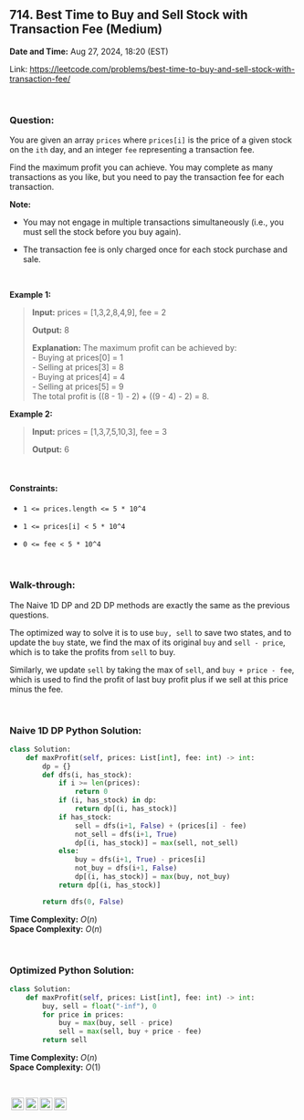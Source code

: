 ## 714. Best Time to Buy and Sell Stock with Transaction Fee (Medium)
**Date and Time:** Aug 27, 2024, 18:20 (EST)

Link: https://leetcode.com/problems/best-time-to-buy-and-sell-stock-with-transaction-fee/

<br>

### Question:
You are given an array `prices` where `prices[i]` is the price of a given stock on the `ith` day, and an integer `fee` representing a transaction fee.

Find the maximum profit you can achieve. You may complete as many transactions as you like, but you need to pay the transaction fee for each transaction.

**Note:**

* You may not engage in multiple transactions simultaneously (i.e., you must sell the stock before you buy again).

* The transaction fee is only charged once for each stock purchase and sale.

<br>

**Example 1:**
> **Input:** prices = [1,3,2,8,4,9], fee = 2
> 
> **Output:** 8
>
> **Explanation:** The maximum profit can be achieved by: <br>
> \- Buying at prices[0] = 1 <br>
> \- Selling at prices[3] = 8 <br>
> \- Buying at prices[4] = 4 <br>
> \- Selling at prices[5] = 9 <br>
> The total profit is ((8 - 1) - 2) + ((9 - 4) - 2) = 8.

**Example 2:**
> **Input:** prices = [1,3,7,5,10,3], fee = 3
> 
> **Output:** 6

<br>

#### Constraints:
* `1 <= prices.length <= 5 * 10^4`

* `1 <= prices[i] < 5 * 10^4`

* `0 <= fee < 5 * 10^4`

<br>

### Walk-through: 
The Naive 1D DP and 2D DP methods are exactly the same as the previous questions. 

The optimized way to solve it is to use `buy, sell` to save two states, and to update the `buy` state, we find the max of its original `buy` and `sell - price`, which is to take the profits from `sell` to buy. 

Similarly, we update `sell` by taking the max of `sell`, and `buy + price - fee`, which is used to find the profit of last buy profit plus if we sell at this price minus the fee.

<br>

### Naive 1D DP Python Solution:
```python
class Solution:
    def maxProfit(self, prices: List[int], fee: int) -> int:
        dp = {}
        def dfs(i, has_stock):
            if i >= len(prices):
                return 0
            if (i, has_stock) in dp:
                return dp[(i, has_stock)]
            if has_stock:
                sell = dfs(i+1, False) + (prices[i] - fee)
                not_sell = dfs(i+1, True)
                dp[(i, has_stock)] = max(sell, not_sell)
            else:
                buy = dfs(i+1, True) - prices[i]
                not_buy = dfs(i+1, False)
                dp[(i, has_stock)] = max(buy, not_buy)
            return dp[(i, has_stock)]

        return dfs(0, False)
```
**Time Complexity:** $O(n)$ <br>
**Space Complexity:** $O(n)$

<br>

### Optimized Python Solution:
```python
class Solution:
    def maxProfit(self, prices: List[int], fee: int) -> int:
        buy, sell = float("-inf"), 0
        for price in prices:
            buy = max(buy, sell - price)
            sell = max(sell, buy + price - fee)
        return sell
```
**Time Complexity:** $O(n)$ <br>
**Space Complexity:** $O(1)$

<br>


<img style="height:22px!important;margin-left:3px;vertical-align:text-bottom;" src="https://mirrors.creativecommons.org/presskit/icons/cc.svg?ref=chooser-v1" alt="CC BY-NC-SA" title="CC BY-NC-SA"><img style="height:22px!important;margin-left:3px;vertical-align:text-bottom;" src="https://mirrors.creativecommons.org/presskit/icons/by.svg?ref=chooser-v1" alt="BY: credit must be given to the creator" title="BY: credit must be given to the creator"><img style="height:22px!important;margin-left:3px;vertical-align:text-bottom;" src="https://mirrors.creativecommons.org/presskit/icons/nc.svg?ref=chooser-v1" alt="NC: Only noncommercial uses of the work are permitted" title="NC: Only noncommercial uses of the work are permitted"><img style="height:22px!important;margin-left:3px;vertical-align:text-bottom;" src="https://mirrors.creativecommons.org/presskit/icons/sa.svg?ref=chooser-v1" alt="SA: Adaptations must be shared under the same terms" title="SA: Adaptations must be shared under the same terms">